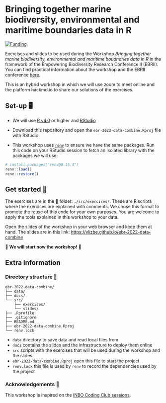 
# Bringing together marine biodiversity, environmental and maritime boundaries data in R 

[![Funding](https://img.shields.io/static/v1?label=powered+by&message=lifewatch.be&labelColor=1a4e8a&color=f15922)](http://lifewatch.be)

Exercises and slides to be used during the Workshop *Bringing together marine biodiversity, environmental and maritime boudnaries data in R* in the framework of the Empowering Biodiversity Research Conference II (EBRII). You can find practical information about the workshop and the EBRII conference [here](https://www.biodiversity.be/5147/).

This is an hybrid workshop in which we will use zoom to meet online and the platform hackmd.io to share our solutions of the exercises.

## Set-up 🖥️ 

* We will use [R v4.0](https://www.r-project.org/) or higher and [RStudio](https://www.rstudio.com/)
* Download this repository and open the `ebr-2022-data-combine.Rproj` file with RStudio

* This workshop uses [`renv`](https://rstudio.github.io/renv/index.html) to ensure we have the same packages. Run this code on your RStudio session to fetch an isolated library with the packages we will use:

```r
# install.packages("renv@0.15.4")
renv::load()
renv::restore()
```

## Get started 🚀

The exercises are in the 📁 folder: `./src/exercises/`. These are R scripts where the exercises are explained with comments. We chose this format to promote the reuse of this code for your own purposes. You are welcome to apply the tools explained in this workshop to your data.

Open the slides of the workshop in your web browser and keep them at hand. The slides are in this link: https://vlizbe.github.io/ebr-2022-data-combine

🌟 **We will start now the workshop!** 🌟

## Extra Information

### Directory structure 📁 

```
ebr-2022-data-combine/
├── data/
├── docs/
└── src/
	├── exercises/
	└── slides/
├── .Rprofile
├── .gitignore
├── README.md
├── ebr-2022-data-combine.Rproj
└── renv.lock 
```

* `data` directory to save data and read local files from
* `docs` contains the slides and the infrastructure to deploy them online
* `src` scripts with the exercises that will be used during the workshop and the slides
* `ebr-2022-data-combine.Rproj` open this file to start the project
* `renv.lock` this file is used by `renv` to record the dependencies used by the project


### Acknowledgements 🙏

This workshop is inspired on the [INBO Coding Club sessions](https://inbo.github.io/coding-club/).

